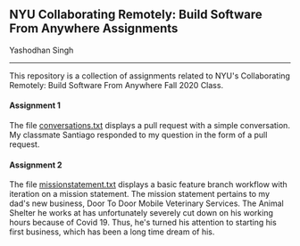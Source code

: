 ## NYU Collaborating Remotely: Build Software From Anywhere Assignments

Yashodhan Singh

---
This repository is a collection of assignments related to NYU's Collaborating Remotely: Build Software From Anywhere Fall 2020 Class.



#### Assignment 1
The file [conversations.txt](https://github.com/yashodhan-singh/nyu-collaborating-remotely/blob/master/conversations.txt) displays a pull request with a simple conversation. My classmate Santiago responded to my question in the form of a pull request.

#### Assignment 2
The file [missionstatement.txt](https://github.com/yashodhan-singh/nyu-collaborating-remotely/blob/master/missionstatement.txt) displays a basic feature branch workflow with iteration on a mission statement. The mission statement pertains to my dad's new business, Door To Door Mobile Veterinary Services. The Animal Shelter he works at has unfortunately severely cut down on his working hours because of Covid 19. Thus, he's turned his attention to starting his first business, which has been a long time dream of his.
